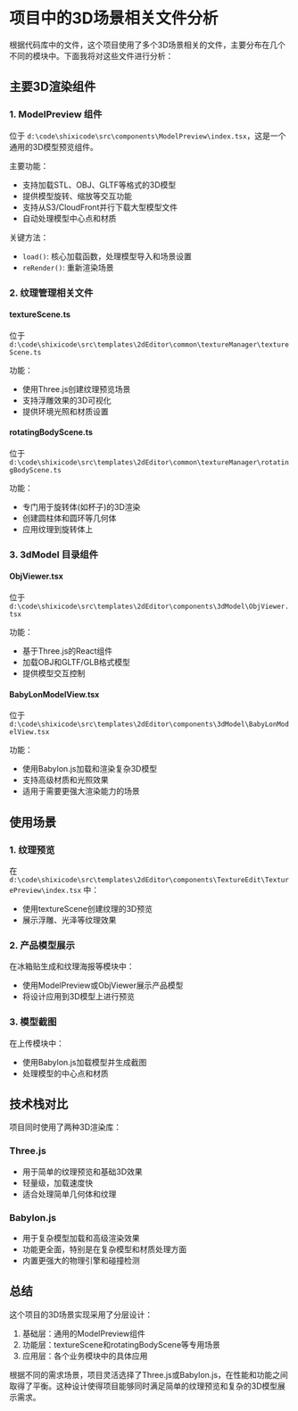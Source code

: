 # 项目中的3D场景相关文件分析

根据代码库中的文件，这个项目使用了多个3D场景相关的文件，主要分布在几个不同的模块中。下面我将对这些文件进行分析：

## 主要3D渲染组件

### 1. ModelPreview 组件

位于 `d:\code\shixicode\src\components\ModelPreview\index.tsx`，这是一个通用的3D模型预览组件。

主要功能：
- 支持加载STL、OBJ、GLTF等格式的3D模型
- 提供模型旋转、缩放等交互功能
- 支持从S3/CloudFront并行下载大型模型文件
- 自动处理模型中心点和材质

关键方法：
- `load()`: 核心加载函数，处理模型导入和场景设置
- `reRender()`: 重新渲染场景

### 2. 纹理管理相关文件

#### textureScene.ts

位于 `d:\code\shixicode\src\templates\2dEditor\common\textureManager\textureScene.ts`

功能：
- 使用Three.js创建纹理预览场景
- 支持浮雕效果的3D可视化
- 提供环境光照和材质设置

#### rotatingBodyScene.ts

位于 `d:\code\shixicode\src\templates\2dEditor\common\textureManager\rotatingBodyScene.ts`

功能：
- 专门用于旋转体(如杯子)的3D渲染
- 创建圆柱体和圆环等几何体
- 应用纹理到旋转体上

### 3. 3dModel 目录组件

#### ObjViewer.tsx

位于 `d:\code\shixicode\src\templates\2dEditor\components\3dModel\ObjViewer.tsx`

功能：
- 基于Three.js的React组件
- 加载OBJ和GLTF/GLB格式模型
- 提供模型交互控制

#### BabyLonModelView.tsx

位于 `d:\code\shixicode\src\templates\2dEditor\components\3dModel\BabyLonModelView.tsx`

功能：
- 使用Babylon.js加载和渲染复杂3D模型
- 支持高级材质和光照效果
- 适用于需要更强大渲染能力的场景

## 使用场景

### 1. 纹理预览

在 `d:\code\shixicode\src\templates\2dEditor\components\TextureEdit\TexturePreview\index.tsx` 中：
- 使用textureScene创建纹理的3D预览
- 展示浮雕、光泽等纹理效果

### 2. 产品模型展示

在冰箱贴生成和纹理海报等模块中：
- 使用ModelPreview或ObjViewer展示产品模型
- 将设计应用到3D模型上进行预览

### 3. 模型截图

在上传模块中：
- 使用Babylon.js加载模型并生成截图
- 处理模型的中心点和材质

## 技术栈对比

项目同时使用了两种3D渲染库：

### Three.js
- 用于简单的纹理预览和基础3D效果
- 轻量级，加载速度快
- 适合处理简单几何体和纹理

### Babylon.js
- 用于复杂模型加载和高级渲染效果
- 功能更全面，特别是在复杂模型和材质处理方面
- 内置更强大的物理引擎和碰撞检测

## 总结

这个项目的3D场景实现采用了分层设计：
1. 基础层：通用的ModelPreview组件
2. 功能层：textureScene和rotatingBodyScene等专用场景
3. 应用层：各个业务模块中的具体应用

根据不同的需求场景，项目灵活选择了Three.js或Babylon.js，在性能和功能之间取得了平衡。这种设计使得项目能够同时满足简单的纹理预览和复杂的3D模型展示需求。
